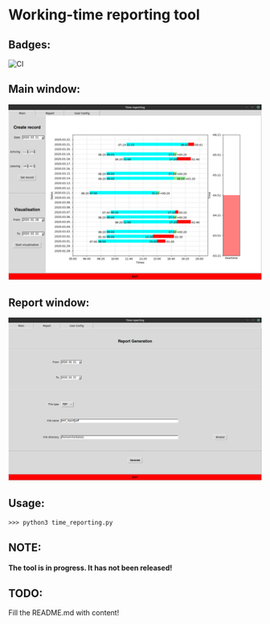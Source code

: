 # Working-time reporting tool

## Badges:

![CI](https://github.com/milanbalazs/time_reporting/workflows/CI/badge.svg)

## Main window:

![Main window example](imgs/main_window_example.png)

## Report window:

![Main window example](imgs/report_window_example.png)

## Usage:

````
>>> python3 time_reporting.py
````

## NOTE:
#### The tool is in progress. It has not been released!

## TODO:

Fill the README.md with content!
